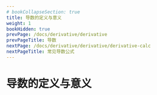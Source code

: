 ```yaml
---
# bookCollapseSection: true
title: 导数的定义与意义
weight: 1
bookHidden: true
prevPage: /docs/derivative/derivative
prevPageTitle: 导数
nextPage: /docs/derivative/derivative/derivative-calc
nextPageTitle: 常见导数公式
---
```


# 导数的定义与意义

